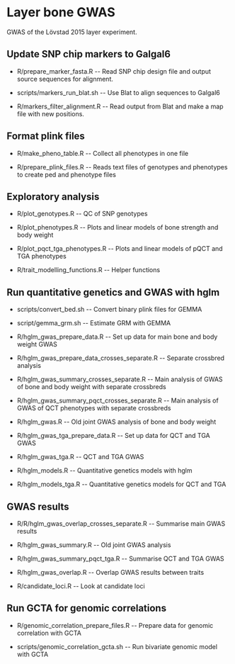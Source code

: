 # Layer bone GWAS

GWAS of the Lövstad 2015 layer experiment.


## Update SNP chip markers to Galgal6

* R/prepare_marker_fasta.R -- Read SNP chip design file and output source
sequences for alignment.

* scripts/markers_run_blat.sh -- Use Blat to align sequences to Galgal6

* R/markers_filter_alignment.R -- Read output from Blat and make a map file with
new positions.


## Format plink files

* R/make_pheno_table.R -- Collect all phenotypes in one file

* R/prepare_plink_files.R -- Reads text files of genotypes and phenotypes
to create ped and phenotype files


## Exploratory analysis

* R/plot_genotypes.R -- QC of SNP genotypes

* R/plot_phenotypes.R -- Plots and linear models of bone strength and body weight

* R/plot_pqct_tga_phenotypes.R -- Plots and linear models of pQCT and TGA phenotypes

* R/trait_modelling_functions.R -- Helper functions


## Run quantitative genetics and GWAS with hglm

* scripts/convert_bed.sh -- Convert binary plink files for GEMMA

* script/gemma_grm.sh -- Estimate GRM with GEMMA

* R/hglm_gwas_prepare_data.R -- Set up data for main bone and body weight GWAS

* R/hglm_gwas_prepare_data_crosses_separate.R -- Separate crossbred analysis

* R/hglm_gwas_summary_crosses_separate.R -- Main analysis of GWAS of bone and
body weight with separate crossbreds

* R/hglm_gwas_summary_pqct_crosses_separate.R -- Main analysis of GWAS of QCT 
phenotypes with separate crossbreds

* R/hglm_gwas.R -- Old joint GWAS analysis of bone and body weight

* R/hglm_gwas_tga_prepare_data.R -- Set up data for QCT and TGA GWAS

* R/hglm_gwas_tga.R -- QCT and TGA GWAS

* R/hglm_models.R -- Quantitative genetics models with hglm

* R/hglm_models_tga.R -- Quantitative genetics models for QCT and TGA


## GWAS results

* R/R/hglm_gwas_overlap_crosses_separate.R -- Summarise main GWAS results

* R/hglm_gwas_summary.R -- Old joint GWAS analysis

* R/hglm_gwas_summary_pqct_tga.R -- Summarise QCT and TGA GWAS

* R/hglm_gwas_overlap.R -- Overlap GWAS results between traits

* R/candidate_loci.R -- Look at candidate loci


## Run GCTA for genomic correlations

* R/genomic_correlation_prepare_files.R -- Prepare data for genomic correlation with GCTA

* scripts/genomic_correlation_gcta.sh -- Run bivariate genomic model with GCTA



